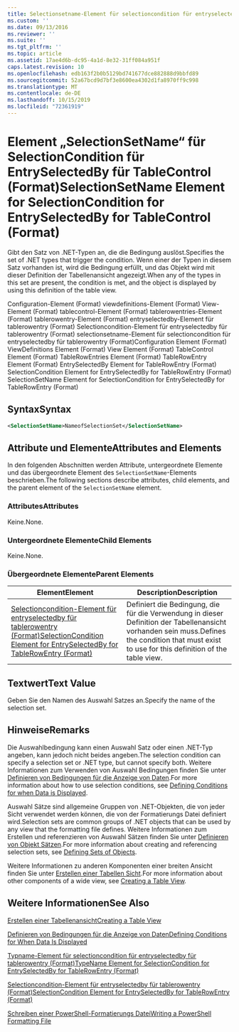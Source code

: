 ```yaml
---
title: Selectionsetname-Element für selectioncondition für entryselectedby für tablecontrol (Format) | Microsoft-Dokumentation
ms.custom: ''
ms.date: 09/13/2016
ms.reviewer: ''
ms.suite: ''
ms.tgt_pltfrm: ''
ms.topic: article
ms.assetid: 17ae4d6b-dc95-4a1d-8e32-31ff084a951f
caps.latest.revision: 10
ms.openlocfilehash: edb163f2b0b5129bd741677dce882888d9bbfd89
ms.sourcegitcommit: 52a67bcd9d7bf3e8600ea4302d1fa8970ff9c998
ms.translationtype: MT
ms.contentlocale: de-DE
ms.lasthandoff: 10/15/2019
ms.locfileid: "72361919"
---
```

# <a name="selectionsetname-element-for-selectioncondition-for-entryselectedby-for-tablecontrol-format"></a><span data-ttu-id="6ac99-102">Element „SelectionSetName“ für SelectionCondition für EntrySelectedBy für TableControl (Format)</span><span class="sxs-lookup"><span data-stu-id="6ac99-102">SelectionSetName Element for SelectionCondition for EntrySelectedBy for TableControl (Format)</span></span>

<span data-ttu-id="6ac99-103">Gibt den Satz von .NET-Typen an, die die Bedingung auslöst.</span><span class="sxs-lookup"><span data-stu-id="6ac99-103">Specifies the set of .NET types that trigger the condition.</span></span> <span data-ttu-id="6ac99-104">Wenn einer der Typen in diesem Satz vorhanden ist, wird die Bedingung erfüllt, und das Objekt wird mit dieser Definition der Tabellenansicht angezeigt.</span><span class="sxs-lookup"><span data-stu-id="6ac99-104">When any of the types in this set are present, the condition is met, and the object is displayed by using this definition of the table view.</span></span>

<span data-ttu-id="6ac99-105">Configuration-Element (Format) viewdefinitions-Element (Format) View-Element (Format) tablecontrol-Element (Format) tablerowentries-Element (Format) tablerowentry-Element (Format) entryselectedby-Element für tablerowentry (Format) Selectioncondition-Element für entryselectedby für tablerowentry (Format) selectionsetname-Element für selectioncondition für entryselectedby für tablerowentry (Format)</span><span class="sxs-lookup"><span data-stu-id="6ac99-105">Configuration Element (Format) ViewDefinitions Element (Format) View Element (Format) TableControl Element (Format) TableRowEntries Element (Format) TableRowEntry Element (Format) EntrySelectedBy Element for TableRowEntry (Format) SelectionCondition Element for EntrySelectedBy for TableRowEntry (Format) SelectionSetName Element for SelectionCondition for EntrySelectedBy for TableRowEntry (Format)</span></span>

## <a name="syntax"></a><span data-ttu-id="6ac99-106">Syntax</span><span class="sxs-lookup"><span data-stu-id="6ac99-106">Syntax</span></span>

```xml
<SelectionSetName>NameofSelectionSet</SelectionSetName>
```

## <a name="attributes-and-elements"></a><span data-ttu-id="6ac99-107">Attribute und Elemente</span><span class="sxs-lookup"><span data-stu-id="6ac99-107">Attributes and Elements</span></span>

<span data-ttu-id="6ac99-108">In den folgenden Abschnitten werden Attribute, untergeordnete Elemente und das übergeordnete Element des `SelectionSetName`-Elements beschrieben.</span><span class="sxs-lookup"><span data-stu-id="6ac99-108">The following sections describe attributes, child elements, and the parent element of the `SelectionSetName` element.</span></span>

### <a name="attributes"></a><span data-ttu-id="6ac99-109">Attributes</span><span class="sxs-lookup"><span data-stu-id="6ac99-109">Attributes</span></span>

<span data-ttu-id="6ac99-110">Keine.</span><span class="sxs-lookup"><span data-stu-id="6ac99-110">None.</span></span>

### <a name="child-elements"></a><span data-ttu-id="6ac99-111">Untergeordnete Elemente</span><span class="sxs-lookup"><span data-stu-id="6ac99-111">Child Elements</span></span>

<span data-ttu-id="6ac99-112">Keine.</span><span class="sxs-lookup"><span data-stu-id="6ac99-112">None.</span></span>

### <a name="parent-elements"></a><span data-ttu-id="6ac99-113">Übergeordnete Elemente</span><span class="sxs-lookup"><span data-stu-id="6ac99-113">Parent Elements</span></span>

|<span data-ttu-id="6ac99-114">Element</span><span class="sxs-lookup"><span data-stu-id="6ac99-114">Element</span></span>|<span data-ttu-id="6ac99-115">Description</span><span class="sxs-lookup"><span data-stu-id="6ac99-115">Description</span></span>|
|-------------|-----------------|
|[<span data-ttu-id="6ac99-116">Selectioncondition-Element für entryselectedby für tablerowentry (Format)</span><span class="sxs-lookup"><span data-stu-id="6ac99-116">SelectionCondition Element for EntrySelectedBy for TableRowEntry (Format)</span></span>](./selectioncondition-element-for-entryselectedby-for-tablecontrol-format.md)|<span data-ttu-id="6ac99-117">Definiert die Bedingung, die für die Verwendung in dieser Definition der Tabellenansicht vorhanden sein muss.</span><span class="sxs-lookup"><span data-stu-id="6ac99-117">Defines the condition that must exist to use for this definition of the table view.</span></span>|

## <a name="text-value"></a><span data-ttu-id="6ac99-118">Textwert</span><span class="sxs-lookup"><span data-stu-id="6ac99-118">Text Value</span></span>

<span data-ttu-id="6ac99-119">Geben Sie den Namen des Auswahl Satzes an.</span><span class="sxs-lookup"><span data-stu-id="6ac99-119">Specify the name of the selection set.</span></span>

## <a name="remarks"></a><span data-ttu-id="6ac99-120">Hinweise</span><span class="sxs-lookup"><span data-stu-id="6ac99-120">Remarks</span></span>

<span data-ttu-id="6ac99-121">Die Auswahlbedingung kann einen Auswahl Satz oder einen .NET-Typ angeben, kann jedoch nicht beides angeben.</span><span class="sxs-lookup"><span data-stu-id="6ac99-121">The selection condition can specify a selection set or .NET type, but cannot specify both.</span></span> <span data-ttu-id="6ac99-122">Weitere Informationen zum Verwenden von Auswahl Bedingungen finden Sie unter [Definieren von Bedingungen für die Anzeige von Daten](./defining-conditions-for-displaying-data.md).</span><span class="sxs-lookup"><span data-stu-id="6ac99-122">For more information about how to use selection conditions, see [Defining Conditions for when Data is Displayed](./defining-conditions-for-displaying-data.md).</span></span>

<span data-ttu-id="6ac99-123">Auswahl Sätze sind allgemeine Gruppen von .NET-Objekten, die von jeder Sicht verwendet werden können, die von der Formatierungs Datei definiert wird.</span><span class="sxs-lookup"><span data-stu-id="6ac99-123">Selection sets are common groups of .NET objects that can be used by any view that the formatting file defines.</span></span> <span data-ttu-id="6ac99-124">Weitere Informationen zum Erstellen und referenzieren von Auswahl Sätzen finden Sie unter [Definieren von Objekt Sätzen](./defining-selection-sets.md).</span><span class="sxs-lookup"><span data-stu-id="6ac99-124">For more information about creating and referencing selection sets, see [Defining Sets of Objects](./defining-selection-sets.md).</span></span>

<span data-ttu-id="6ac99-125">Weitere Informationen zu anderen Komponenten einer breiten Ansicht finden Sie unter [Erstellen einer Tabellen Sicht](./creating-a-table-view.md).</span><span class="sxs-lookup"><span data-stu-id="6ac99-125">For more information about other components of a wide view, see [Creating a Table View](./creating-a-table-view.md).</span></span>

## <a name="see-also"></a><span data-ttu-id="6ac99-126">Weitere Informationen</span><span class="sxs-lookup"><span data-stu-id="6ac99-126">See Also</span></span>

[<span data-ttu-id="6ac99-127">Erstellen einer Tabellenansicht</span><span class="sxs-lookup"><span data-stu-id="6ac99-127">Creating a Table View</span></span>](./creating-a-table-view.md)

[<span data-ttu-id="6ac99-128">Definieren von Bedingungen für die Anzeige von Daten</span><span class="sxs-lookup"><span data-stu-id="6ac99-128">Defining Conditions for When Data Is Displayed</span></span>](./defining-conditions-for-displaying-data.md)

[<span data-ttu-id="6ac99-129">Typname-Element für selectioncondition für entryselectedby für tablerowentry (Format)</span><span class="sxs-lookup"><span data-stu-id="6ac99-129">TypeName Element for SelectionCondition for EntrySelectedBy for TableRowEntry (Format)</span></span>](./typename-element-for-selectioncondition-for-entryselectedby-for-tablecontrol-format.md)

[<span data-ttu-id="6ac99-130">Selectioncondition-Element für entryselectedby für tablerowentry (Format)</span><span class="sxs-lookup"><span data-stu-id="6ac99-130">SelectionCondition Element for EntrySelectedBy for TableRowEntry (Format)</span></span>](./selectioncondition-element-for-entryselectedby-for-tablecontrol-format.md)

[<span data-ttu-id="6ac99-131">Schreiben einer PowerShell-Formatierungs Datei</span><span class="sxs-lookup"><span data-stu-id="6ac99-131">Writing a PowerShell Formatting File</span></span>](./writing-a-powershell-formatting-file.md)
